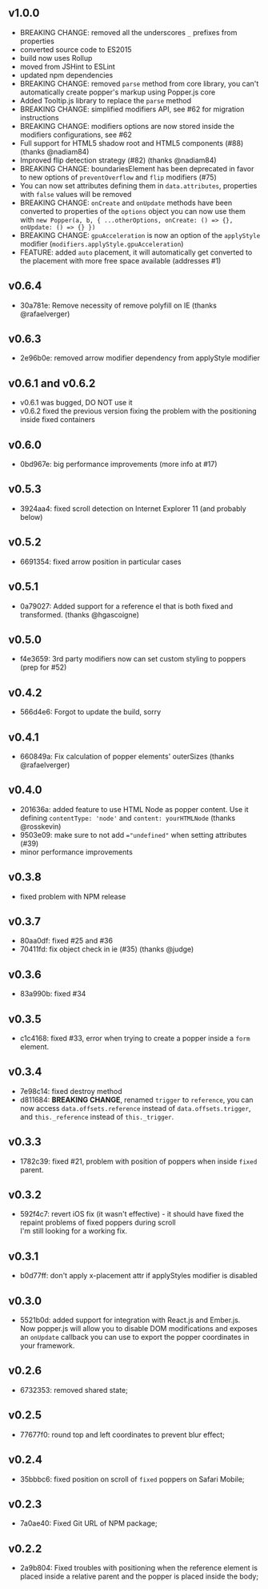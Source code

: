 ## v1.0.0
- BREAKING CHANGE: removed all the underscores `_` prefixes from properties
- converted source code to ES2015
- build now uses Rollup
- moved from JSHint to ESLint
- updated npm dependencies
- BREAKING CHANGE: removed `parse` method from core library, you can't automatically create popper's markup using Popper.js core
- Added Tooltip.js library to replace the `parse` method
- BREAKING CHANGE: simplified modifiers API, see #62 for migration instructions
- BREAKING CHANGE: modifiers options are now stored inside the modifiers configurations, see #62
- Full support for HTML5 shadow root and HTML5 components (#88) (thanks @nadiam84)
- Improved flip detection strategy (#82) (thanks @nadiam84)
- BREAKING CHANGE: boundariesElement has been deprecated in favor to new options of `preventOverflow` and `flip` modifiers (#75)
- You can now set attributes defining them in `data.attributes`, properties with `false` values will be removed
- BREAKING CHANGE: `onCreate` and `onUpdate` methods have been converted to properties of the `options` object
  you can now use them with `new Popper(a, b, { ...otherOptions, onCreate: () => {}, onUpdate: () => {} })`
- BREAKING CHANGE: `gpuAcceleration` is now an option of the `applyStyle` modifier (`modifiers.applyStyle.gpuAcceleration`)
- FEATURE: added `auto` placement, it will automatically get converted to the placement with more free space available (addresses #1)

## v0.6.4
- 30a781e: Remove necessity of remove polyfill on IE (thanks @rafaelverger)

## v0.6.3
- 2e96b0e: removed arrow modifier dependency from applyStyle modifier

## v0.6.1 and v0.6.2
- v0.6.1 was bugged, DO NOT use it
- v0.6.2 fixed the previous version fixing the problem with the positioning inside fixed containers

## v0.6.0
- 0bd967e: big performance improvements (more info at #17)

## v0.5.3
- 3924aa4: fixed scroll detection on Internet Explorer 11 (and probably below)

## v0.5.2
- 6691354: fixed arrow position in particular cases

## v0.5.1
- 0a79027: Added support for a reference el that is both fixed and transformed. (thanks @hgascoigne)

## v0.5.0
- f4e3659: 3rd party modifiers now can set custom styling to poppers (prep for #52)

## v0.4.2
- 566d4e6: Forgot to update the build, sorry

## v0.4.1
- 660849a: Fix calculation of popper elements' outerSizes (thanks @rafaelverger)

## v0.4.0
- 201636a: added feature to use HTML Node as popper content. Use it defining `contentType: 'node'` and `content: yourHTMLNode` (thanks @rosskevin)
- 9503e09: make sure to not add `="undefined"` when setting attributes (#39)
- minor performance improvements

## v0.3.8
- fixed problem with NPM release

## v0.3.7
- 80aa0df: fixed #25 and #36
- 70411fd: fix object check in ie (#35) (thanks @judge)

## v0.3.6

- 83a990b: fixed #34

## v0.3.5

- c1c4168: fixed #33, error when trying to create a popper inside a `form` element.

## v0.3.4

- 7e98c14: fixed destroy method
- d811684: **BREAKING CHANGE**, renamed `trigger` to `reference`, you can now access `data.offsets.reference` instead of
    `data.offsets.trigger`, and `this._reference` instead of `this._trigger`.

## v0.3.3

- 1782c39: fixed #21, problem with position of poppers when inside `fixed` parent.

## v0.3.2

- 592f4c7: revert iOS fix (it wasn't effective) - it should have fixed the repaint problems of fixed poppers during scroll  
    I'm still looking for a working fix.

## v0.3.1

- b0d77ff: don't apply x-placement attr if applyStyles modifier is disabled

## v0.3.0

- 5521b0d: added support for integration with React.js and Ember.js.  
    Now popper.js will allow you to disable DOM modifications and exposes an `onUpdate` callback you can use to export the
    popper coordinates in your framework.

## v0.2.6

- 6732353: removed shared state;

## v0.2.5

- 77677f0: round top and left coordinates to prevent blur effect;

## v0.2.4

- 35bbbc6: fixed position on scroll of `fixed` poppers on Safari Mobile;

## v0.2.3

- 7a0ae40: Fixed Git URL of NPM package;

## v0.2.2

- 2a9b804: Fixed troubles with positioning when the reference element is placed inside a relative parent and the popper is placed inside the body;

